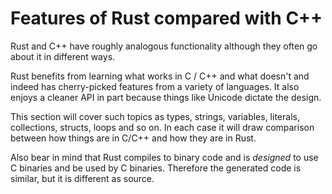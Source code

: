 # Features of Rust compared with C++

Rust and C++ have roughly analogous functionality although they often go about it in different ways.

Rust benefits from learning what works in C / C++ and what doesn't and indeed has cherry-picked features from a variety of languages. It also enjoys a cleaner API in part because things like Unicode dictate the design.

This section will cover such topics as types, strings, variables, literals, collections, structs, loops and so on. In each case it will draw comparison between how things are in C/C++ and how they are in Rust.

Also bear in mind that Rust compiles to binary code and is *designed* to use C binaries and be used by C binaries. Therefore the generated code is similar, but it is different as source.
